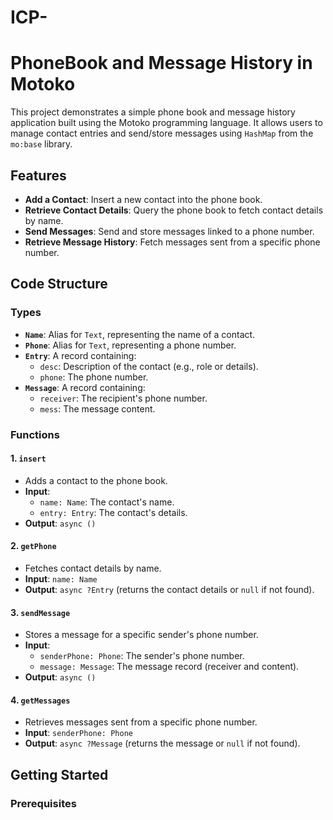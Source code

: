# ICP-
# PhoneBook and Message History in Motoko

This project demonstrates a simple phone book and message history application built using the Motoko programming language. It allows users to manage contact entries and send/store messages using `HashMap` from the `mo:base` library.

## Features
- **Add a Contact**: Insert a new contact into the phone book.
- **Retrieve Contact Details**: Query the phone book to fetch contact details by name.
- **Send Messages**: Send and store messages linked to a phone number.
- **Retrieve Message History**: Fetch messages sent from a specific phone number.

## Code Structure
### Types
- **`Name`**: Alias for `Text`, representing the name of a contact.
- **`Phone`**: Alias for `Text`, representing a phone number.
- **`Entry`**: A record containing:
  - `desc`: Description of the contact (e.g., role or details).
  - `phone`: The phone number.
- **`Message`**: A record containing:
  - `receiver`: The recipient's phone number.
  - `mess`: The message content.

### Functions
#### 1. **`insert`**
- Adds a contact to the phone book.
- **Input**: 
  - `name: Name`: The contact's name.
  - `entry: Entry`: The contact's details.
- **Output**: `async ()`

#### 2. **`getPhone`**
- Fetches contact details by name.
- **Input**: `name: Name`
- **Output**: `async ?Entry` (returns the contact details or `null` if not found).

#### 3. **`sendMessage`**
- Stores a message for a specific sender's phone number.
- **Input**: 
  - `senderPhone: Phone`: The sender's phone number.
  - `message: Message`: The message record (receiver and content).
- **Output**: `async ()`

#### 4. **`getMessages`**
- Retrieves messages sent from a specific phone number.
- **Input**: `senderPhone: Phone`
- **Output**: `async ?Message` (returns the message or `null` if not found).

## Getting Started
### Prerequisites
